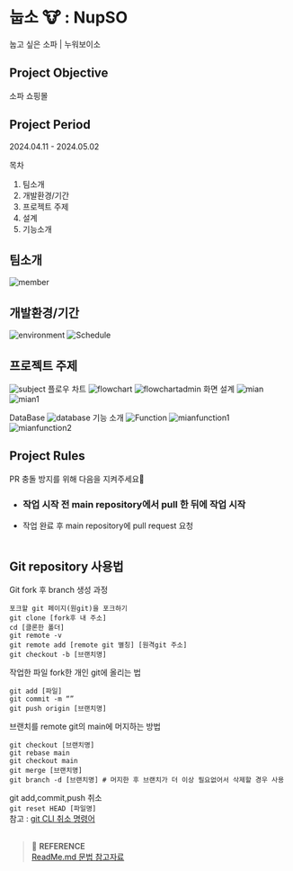 # 눕소 🐮 : NupSO
눕고 싶은 소파 | 누워보이소


## Project Objective
소파 쇼핑몰 <br>

## Project Period
2024.04.11 - 2024.05.02


목차
1. 팀소개
2. 개발환경/기간
3. 프로젝트 주제
4. 설계
5. 기능소개

<h2>팀소개</h2>

![member](https://github.com/hongsoonho0723/NupSO_EC/assets/126222435/83f48be0-dc59-4650-a364-aedc58bb9b1b)

<h2>개발환경/기간</h2>

![environment](https://github.com/hongsoonho0723/NupSO_EC/assets/126222435/972dc5f9-6518-4c0e-8621-8bf757f2a8cd)
![Schedule](https://github.com/hongsoonho0723/NupSO_EC/assets/126222435/7f49e730-f91f-4d37-aa3b-2682298b0ed0)
<h2>프로젝트 주제</h2>

![subject](https://github.com/hongsoonho0723/NupSO_EC/assets/126222435/68dcc2f1-a3c9-49bc-acc8-47c4a6c9ac5f)
플로우 차트
![flowchart](https://github.com/hongsoonho0723/NupSO_EC/assets/126222435/7533e0a9-8cf0-4123-b3ec-b365205d1d59)
![flowchartadmin](https://github.com/hongsoonho0723/NupSO_EC/assets/126222435/f674460a-6754-4cc7-a376-55cd0ade69cb)
화면 설계
![mian](https://github.com/hongsoonho0723/NupSO_EC/assets/126222435/8328a0ea-ff05-4970-a3a0-9cab37b700cf)
![mian1](https://github.com/hongsoonho0723/NupSO_EC/assets/126222435/2643c9d7-8fd2-4790-8495-54b847fda9a0)

DataBase
![database](https://github.com/hongsoonho0723/NupSO_EC/assets/126222435/55a4a404-08ff-47b1-9974-576319d96d18)
기능 소개
![Function](https://github.com/hongsoonho0723/NupSO_EC/assets/126222435/b22a679d-7ae6-49c3-b935-d0660ad4575b)
![mianfunction1](https://github.com/hongsoonho0723/NupSO_EC/assets/126222435/358f5ec1-be5b-4ff9-ae04-c0c735565c6a)
![mianfunction2](https://github.com/hongsoonho0723/NupSO_EC/assets/126222435/8d4fdf55-39e4-4400-b1dc-e2aa6553504d)



## Project Rules
PR 충돌 방지를 위해 다음을 지켜주세요🙂
- ### <b>작업 시작 전 main repository에서 pull 한 뒤에 작업 시작</b>
- 작업 완료 후 main repository에 pull request 요청
  <br><br>

## Git repository 사용법
Git fork 후 branch 생성 과정
``` 
포크할 git 페이지(원git)을 포크하기
git clone [fork후 내 주소]
cd [클론한 폴더]
git remote -v
git remote add [remote git 별칭] [원격git 주소]
git checkout -b [브랜치명]
```

작업한 파일 fork한 개인 git에 올리는 법
```
git add [파일]
git commit -m “”
git push origin [브랜치명]
```

브랜치를 remote git의 main에 머지하는 방법
```
git checkout [브랜치명]
git rebase main
git checkout main
git merge [브랜치명]
git branch -d [브랜치명] # 머지한 후 브랜치가 더 이상 필요없어서 삭제할 경우 사용
```

git add,commit,push 취소<br>
`git reset HEAD [파일명]`<br>
참고 : [git CLI 취소 명령어](https://gmlwjd9405.github.io/2018/05/25/git-add-cancle.html)
<br><br>

> :bookmark: **REFERENCE** <br>
[ReadMe.md 문법 참고자료](https://gist.github.com/ihoneymon/652be052a0727ad59601)
